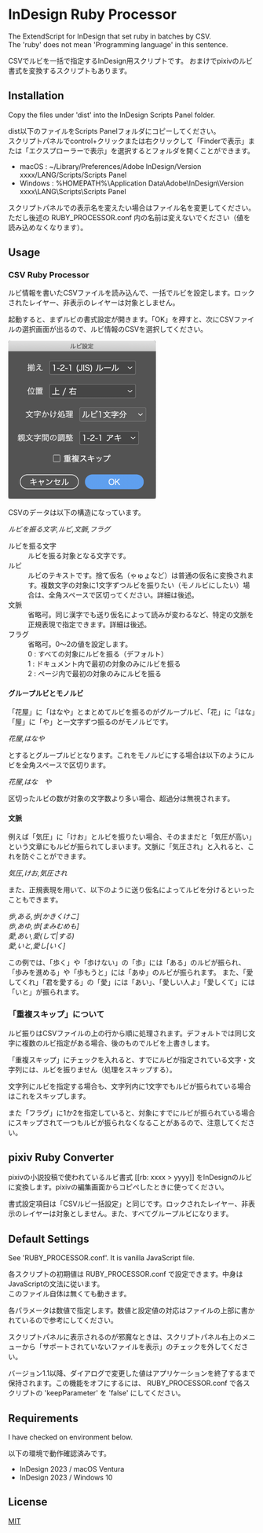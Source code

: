 # InDesign Ruby Processor

The ExtendScript for InDesign that set ruby in batches by CSV.  
The 'ruby' does not mean 'Programming language' in this sentence.

CSVでルビを一括で指定するInDesign用スクリプトです。
おまけでpixivのルビ書式を変換するスクリプトもあります。

## Installation

Copy the files under 'dist' into the InDesign Scripts Panel folder.

dist以下のファイルをScripts Panelフォルダにコピーしてください。  
スクリプトパネルでcontrol+クリックまたは右クリックして「Finderで表示」または「エクスプローラーで表示」を選択するとフォルダを開くことができます。

- macOS : ~/Library/Preferences/Adobe InDesign/Version xxxx/LANG/Scripts/Scripts Panel
- Windows : %HOMEPATH%\Application Data\Adobe\InDesign\Version xxxx\LANG\Scripts\Scripts Panel

スクリプトパネルでの表示名を変えたい場合はファイル名を変更してください。ただし後述の RUBY_PROCESSOR.conf 内の名前は変えないでください（値を読み込めなくなります）。

## Usage

### CSV Ruby Processor

ルビ情報を書いたCSVファイルを読み込んで、一括でルビを設定します。ロックされたレイヤー、非表示のレイヤーは対象としません。

起動すると、まずルビの書式設定が開きます。「OK」を押すと、次にCSVファイルの選択画面が出るので、ルビ情報のCSVを選択してください。

<img src="images/dialog.png" width="301" alt="">

CSVのデータは以下の構造になっています。

*ルビを振る文字,ルビ,文脈,フラグ*

<dl>
	<dt>ルビを振る文字</dt>
	<dd>ルビを振る対象となる文字です。</dd>
	<dt>ルビ</dt>
	<dd>ルビのテキストです。捨て仮名（ゃゅょなど）は普通の仮名に変換されます。複数文字の対象に1文字ずつルビを振りたい（モノルビにしたい）場合は、全角スペースで区切ってください。詳細は後述。</dd>
	<dt>文脈</dt>
	<dd>省略可。同じ漢字でも送り仮名によって読みが変わるなど、特定の文脈を正規表現で指定できます。詳細は後述。</dd>
	<dt>フラグ</dt>
	<dd>省略可。0〜2の値を設定します。<br>
  0 : すべての対象にルビを振る（デフォルト）<br>
  1 : ドキュメント内で最初の対象のみにルビを振る<br>
  2 : ページ内で最初の対象のみにルビを振る</dd>
</dl>

#### グループルビとモノルビ

「花屋」に「はなや」とまとめてルビを振るのがグループルビ、「花」に「はな」「屋」に「や」と一文字ずつ振るのがモノルビです。

*花屋,はなや*

とするとグループルビとなります。これをモノルビにする場合は以下のようにルビを全角スペースで区切ります。

*花屋,はな　や*

区切ったルビの数が対象の文字数より多い場合、超過分は無視されます。

#### 文脈

例えば「気圧」に「けお」とルビを振りたい場合、そのままだと「気圧が高い」という文章にもルビが振られてしまいます。文脈に「気圧され」と入れると、これを防ぐことができます。

*気圧,けお,気圧され*

また、正規表現を用いて、以下のように送り仮名によってルビを分けるといったこともできます。

*歩,ある,歩[かきくけこ]*  
*歩,あゆ,歩[まみむめも]*  
*愛,あい,愛(して|する)*  
*愛,いと,愛し[いく]*

この例では、「歩く」や「歩けない」の「歩」には「ある」のルビが振られ、「歩みを進める」や「歩もうと」には「あゆ」のルビが振られます。
また、「愛してくれ」「君を愛する」の「愛」には「あい」、「愛しい人よ」「愛しくて」には「いと」が振られます。

### 「重複スキップ」について

ルビ振りはCSVファイルの上の行から順に処理されます。デフォルトでは同じ文字に複数のルビ指定がある場合、後のものでルビを上書きします。

「重複スキップ」にチェックを入れると、すでにルビが指定されている文字・文字列には、ルビを振りません（処理をスキップする）。

文字列にルビを指定する場合も、文字列内に1文字でもルビが振られている場合はこれをスキップします。

また「フラグ」に1か2を指定していると、対象にすでにルビが振られている場合にスキップされて一つもルビが振られなくなることがあるので、注意してください。

## pixiv Ruby Converter

pixivの小説投稿で使われているルビ書式 [[rb: xxxx > yyyy]] をInDesignのルビに変換します。pixivの編集画面からコピペしたときに使ってください。

書式設定項目は「CSVルビ一括設定」と同じです。ロックされたレイヤー、非表示のレイヤーは対象としません。また、すべてグループルビになります。

## Default Settings

See 'RUBY_PROCESSOR.conf'. It is vanilla JavaScript file.

各スクリプトの初期値は RUBY_PROCESSOR.conf で設定できます。中身はJavaScriptの文法に従います。  
このファイル自体は無くても動きます。

各パラメータは数値で指定します。数値と設定値の対応はファイルの上部に書かれているので参考にしてください。

スクリプトパネルに表示されるのが邪魔なときは、スクリプトパネル右上のメニューから「サポートされていないファイルを表示」のチェックを外してください。

バージョン1.1以降、ダイアログで変更した値はアプリケーションを終了するまで保持されます。この機能をオフにするには、 RUBY_PROCESSOR.conf で各スクリプトの 'keepParameter' を 'false' にしてください。

## Requirements

I have checked on environment below.

以下の環境で動作確認済みです。

- InDesign 2023 / macOS Ventura
- InDesign 2023 / Windows 10

## License

[MIT](https://github.com/escapism/InDesignRubyProcessor/blob/master/LICENSE)